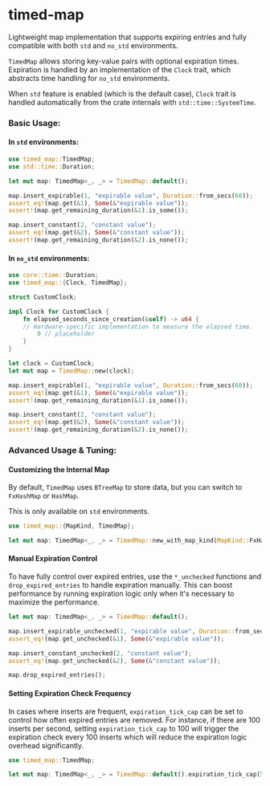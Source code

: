 # timed-map

Lightweight map implementation that supports expiring entries and fully
compatible with both `std` and `no_std` environments.

`TimedMap` allows storing key-value pairs with optional expiration times. Expiration is
handled by an implementation of the `Clock` trait, which abstracts time handling for
`no_std` environments.

When `std` feature is enabled (which is the default case), `Clock` trait is handled
automatically from the crate internals with `std::time::SystemTime`.

### Basic Usage:

#### In `std` environments:
```rs
use timed_map::TimedMap;
use std::time::Duration;

let mut map: TimedMap<_, _> = TimedMap::default();

map.insert_expirable(1, "expirable value", Duration::from_secs(60));
assert_eq!(map.get(&1), Some(&"expirable value"));
assert!(map.get_remaining_duration(&1).is_some());

map.insert_constant(2, "constant value");
assert_eq!(map.get(&2), Some(&"constant value"));
assert!(map.get_remaining_duration(&2).is_none());
```

#### In `no_std` environments:
```rs
use core::time::Duration;
use timed_map::{Clock, TimedMap};

struct CustomClock;

impl Clock for CustomClock {
    fn elapsed_seconds_since_creation(&self) -> u64 {
    // Hardware-specific implementation to measure the elapsed time.
        0 // placeholder
    }
}

let clock = CustomClock;
let mut map = TimedMap::new(clock);

map.insert_expirable(1, "expirable value", Duration::from_secs(60));
assert_eq!(map.get(&1), Some(&"expirable value"));
assert!(map.get_remaining_duration(&1).is_some());

map.insert_constant(2, "constant value");
assert_eq!(map.get(&2), Some(&"constant value"));
assert!(map.get_remaining_duration(&2).is_none());
```

### Advanced Usage & Tuning:

#### Customizing the Internal Map

By default, `TimedMap` uses `BTreeMap` to store data, but you can switch to `FxHashMap` or `HashMap`.

This is only available on `std` environments.

```rs
use timed_map::{MapKind, TimedMap};

let mut map: TimedMap<_, _> = TimedMap::new_with_map_kind(MapKind::FxHashMap);
```

#### Manual Expiration Control

To have fully control over expired entries, use the `*_unchecked` functions and `drop_expired_entries` to handle expiration manually.
This can boost performance by running expiration logic only when it's necessary to maximize the performance.

```rs
let mut map: TimedMap<_, _> = TimedMap::default();

map.insert_expirable_unchecked(1, "expirable value", Duration::from_secs(60));
assert_eq!(map.get_unchecked(&1), Some(&"expirable value"));

map.insert_constant_unchecked(2, "constant value");
assert_eq!(map.get_unchecked(&2), Some(&"constant value"));

map.drop_expired_entries();
```

#### Setting Expiration Check Frequency

In cases where inserts are frequent, `expiration_tick_cap` can be set to control how often expired entries are removed. For instance,
if there are 100 inserts per second, setting `expiration_tick_cap` to 100 will trigger the expiration check every 100 inserts which will
reduce the expiration logic overhead significantly.

```rs
use timed_map::TimedMap;

let mut map: TimedMap<_, _> = TimedMap::default().expiration_tick_cap(500);
```
